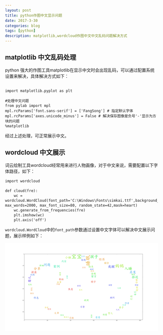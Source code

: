 ```yaml
---
layout: post
title: python作图中文显示问题
date: 2017-3-30
categories: blog
tags: [python]
description: matplotlib,wordcloud作图中文中文乱码问题解决方式
---
```


## matplotlib 中文乱码处理

python 强大的作图工具matplotlib在显示中文时会出现乱码，可以通过配置系统设置来解决，具体解决方式如下：

```

import matplotlib.pyplot as plt

#处理中文问题
from pylab import mpl
mpl.rcParams['font.sans-serif'] = ['FangSong'] # 指定默认字体
mpl.rcParams['axes.unicode_minus'] = False # 解决保存图像是负号'-'显示为方块的问题
%matplotlib

```
经过上述处理，可正常展示中文。

## wordcloud 中文展示

词云绘制工具wordcloud经常用来进行人物画像，对于中文来说，需要配置以下字体路径，如下：

```
import wordcloud

def cloud(fre):
    wc = wordcloud.WordCloud(font_path='C:\Windows\Fonts\simkai.ttf',background_color="white", max_words=2000, max_font_size=80, random_state=42,mask=heart)
    wc.generate_from_frequencies(fre)
    plt.imshow(wc)
    plt.axis('off')

```

`wordcloud.WordCloud`中的`font_path`参数通过设置中文字体可以解决中文展示问题，展示样例如下：

![母婴KOL人物画像](https://raw.githubusercontent.com/zluckyhou/zluckyhou.github.com/master/_posts/heart.png)





